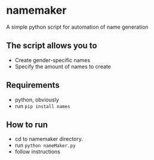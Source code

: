 # namemaker
A simple python script for automation of name generation

## The script allows you to
- Create gender-specific names
- Specify the amount of names to create

## Requirements
- python, obviously
- run `pip install names`

## How to run
- cd to namemaker directory.
- run `python nameMaker.py`
- follow instructions
